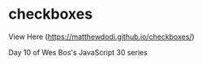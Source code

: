 # checkboxes

View Here (https://matthewdodi.github.io/checkboxes/)

Day 10 of Wes Bos's JavaScript 30 series
